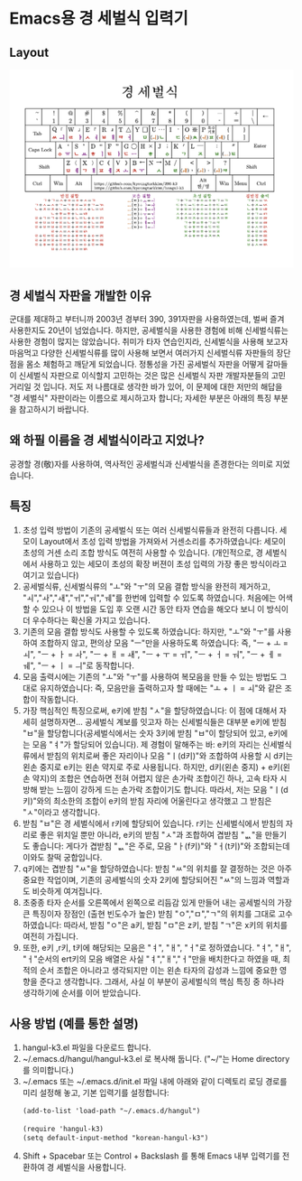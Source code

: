 # Emacs용 경 세벌식 입력기

## Layout

![layout_k3.png](./layout_k3.png)


## 경 세벌식 자판을 개발한 이유
군대를 제대하고 부터니까 2003년 경부터 390, 391자판을 사용하였는데, 벌써 즐겨 사용한지도 20년이 넘었습니다. 하지만, 공세벌식을 사용한 경험에 비해 신세벌식류는 사용한 경험이 많지는 않았습니다. 취미가 타자 연습인지라, 신세벌식을 사용해 보고자 마음먹고 다양한 신세벌식류를 많이
사용해 보면서 여러가지 신세벌식류 자판들의 장단점을 몸소 체험하고 깨닫게 되었습니다.
정통성을 가진 공세벌식 자판을 어떻게 갈마들이 신세벌식 자판으로 이식할지 고민하는 것은 많은 신세벌식 자판 개발자분들의 고민 거리일 것 입니다.
저도 저 나름대로 생각한 바가 있어, 이 문제에 대한 저만의 해답을 "경 세벌식" 자판이라는 이름으로 제시하고자 합니다; 자세한 부분은 아래의 특징 부분을 참고하시기 바랍니다.


## 왜 하필 이름을 경 세벌식이라고 지었나?
공경할 경(敬)자를 사용하여, 역사적인 공세벌식과 신세벌식을 존경한다는 의미로 지었습니다.

## 특징
1. 초성 입력 방법이 기존의 공세벌식 또는 여러 신세벌식류들과 완전히 다릅니다. 세모이 Layout에서 초성 입력 방법을 가져와서 거센소리를 추가하였습니다: 세모이 초성의 거센 소리 조합 방식도 여전히 사용할 수 있습니다.
   (개인적으로, 경 세벌식에서 사용하고 있는 세모이 초성의 확장 버젼이 초성 입력의 가장 좋은 방식이라고 여기고 있습니다)
3. 공세벌식류, 신세벌식류의 "ㅗ"와 "ㅜ"의 모음 결합 방식을 완전히 제거하고, "ㅚ","ㅘ","ㅙ","ㅟ","ㅝ","ㅞ"를 한번에 입력할 수 있도록 하였습니다. 처음에는 어색할 수 있으나 이 방법을 도입 후 오랜 시간 동안 타자 연습을 해오다 보니 이 방식이 더 우수하다는 확신올 가지고 있습니다.
4. 기존의 모음 결합 방식도 사용할 수 있도록 하였습니다: 하지만, "ㅗ"와 "ㅜ"를 사용하여 조합하지 않고, 편의상 모음 "ㅡ"만을 사용하도록 하였습니다:
   즉, "ㅡ + ㅗ = ㅚ", "ㅡ + ㅏ = ㅘ", "ㅡ + ㅐ = ㅙ", "ㅡ + ㅜ = ㅟ", "ㅡ + ㅓ = ㅝ", "ㅡ + ㅔ = ㅞ", "ㅡ + ㅣ = ㅢ"로 동작합니다.
6. 모음 출력시에는 기존의 "ㅗ"와 "ㅜ"를 사용하여 복모음을 만들 수 있는 방법도 그대로 유지하였습니다: 즉, 모음만을 출력하고자 할 때에는 "ㅗ + ㅣ = ㅚ"와 같은 조합이 작동합니다.
7. 가장 핵심적인 특징으로써, e키에 받침 "ㅅ"을 할당하였습니다: 이 점에 대해서 자세히 설명하자면... 공세벌식 계보를 잇고자 하는 신세벌식들은 대부분 e키에 받침 "ㅂ"을 할당합니다(공세벌식에서는 숫자 3키에 받침 "ㅂ"이 할당되어 있고, e키에는 모음 "ㅕ"가 할당되어 있습니다).
   제 경험이 말해주는 바: e키의 자리는 신세벌식류에서 받침의 위치로써 좋은 자리이나 모음 "ㅣ(d키)"와 조합하여 사용할 시 d키는 왼손 중지로 e키는 왼손 약지로 주로 사용됩니다.
   하지만, d키(왼손 중지) + e키(왼손 약지)의 조합은 연습하면 전혀 어렵지 않은 손가락 조합이긴 하나, 고속 타자 시 방해 받는 느낌이 강하게 드는 손가락 조합이기도 합니다. 따라서, 저는 모음 "ㅣ(d키)"와의 최소한의 조합이 e키의 받침 자리에 어울린다고 생각했고 그 받침은 "ㅅ"이라고 생각합니다.
8. 받침 "ㅂ"은 경 세벌식에서 r키에 할당되어 있습니다. r키는 신세벌식에서 받침의 자리로 좋은 위치일 뿐만 아니라, e키의 받침 "ㅅ"과 조합하여 겹받침 "ᆹ"을 만들기도 좋습니다: 게다가 겹받침 "ᆹ"은 주로, 모음 "ㅏ(f키)"와 "ㅓ(t키)"와 조합되는데 이와도 찰떡 궁합입니다.
9. q키에는 겹받침 "ㅆ"을 할당하였습니다: 받침 "ㅆ"의 위치를 잘 결정하는 것은 아주 중요한 작업이며, 기존의 공세벌식의 숫자 2키에 할당되어진 "ㅆ"의 느낌과 역할과도 비슷하게 여겨집니다.
10. 초중종 타자 순서를 오른쪽에서 왼쪽으로 리듬감 있게 만들어 내는 공세벌식의 가장 큰 특징이자 장점인 (출현 빈도수가 높은) 받침 "ㅇ","ㅁ","ㄱ"의 위치를 그대로 고수하였습니다: 따라서, 받침 "ㅇ"은 a키, 받침 "ㅁ"은 z키, 받침 "ㄱ"은 x키의 위치를 여전히 가집니다.
11. 또한, e키 ,r키, t키에 해당되는 모음은 "ㅕ", "ㅐ", "ㅓ"로 정하였습니다. "ㅕ", "ㅐ", "ㅓ"순서의 ert키의 모음 배열은 사실 "ㅕ","ㅐ","ㅓ"만을 배치한다고 하였을 때, 최적의 순서 조합은 아니라고 생각되지만 이는 왼손 타자의 감성과 느낌에 중요한 영향을 준다고 생각합니다.
    그래서, 사실 이 부분이 공세벌식의 핵심 특징 중 하나라 생각하기에 순서를 이어 받았습니다.


## 사용 방법 (예를 통한 설명)
1. hangul-k3.el 파일을 다운로드 합니다.
2. ~/.emacs.d/hangul/hangul-k3.el 로 복사해 둡니다. ("~/"는 Home directory를 의미합니다.)
3. ~/.emacs 또는 ~/.emacs.d/init.el 파일 내에 아래와 같이 디렉토리 로딩 경로를 미리 설정해 놓고, 기본 입력기를 설정합니다:
   ```elisp
   (add-to-list 'load-path "~/.emacs.d/hangul")

   (require 'hangul-k3)
   (setq default-input-method "korean-hangul-k3")

4. Shift + Spacebar 또는 Control + Backslash 를 통해 Emacs 내부 입력기를 전환하여 경 세벌식을 사용합니다. 
